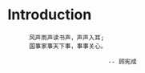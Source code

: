 # Introduction

```
      风声雨声读书声，声声入耳;
      国事家事天下事，事事关心。

                            -- 顾宪成
```

